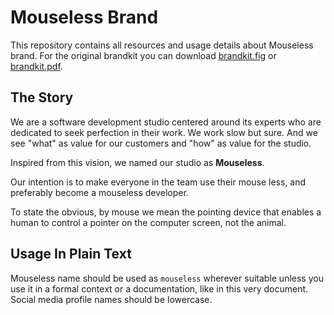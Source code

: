 # Mouseless Brand

This repository contains all resources and usage details about Mouseless brand.
For the original brandkit you can download [brandkit.fig](./brandkit.fig) or
[brandkit.pdf](./brandkit.pdf).

## The Story

We are a software development studio centered around its experts who are
dedicated to seek perfection in their work. We work slow but sure. And we see
"what" as value for our customers and "how" as value for the studio.

Inspired from this vision, we named our studio as __Mouseless__.

Our intention is to make everyone in the team use their mouse less, and
preferably become a mouseless developer.

To state the obvious, by mouse we mean the pointing device that enables a human
to control a pointer on the computer screen, not the animal.

## Usage In Plain Text

Mouseless name should be used as `mouseless` wherever suitable unless you use
it in a formal context or a documentation, like in this very document. Social
media profile names should be lowercase.
